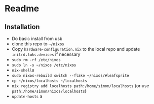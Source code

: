 # Readme

## Installation

 - Do basic install from usb
 - clone this repo to `~/nixos`
 - Copy `hardware-configuration.nix` to the local repo and update `initrd.luks.devices` if necessary
 - `sudo rm -rf /etc/nixos`
 - `sudo ln -s ~/nixos /etc/nixos`
 - `nix-shell`a
 - `sudo nixos-rebuild switch --flake ~/nixos/#leafsprite`
 - `cp ~/nixos/localhosts ~/localhosts`
 - `nix registry add localhosts path:/home/simon/localhosts` (or use `path:/home/simon/nixos/localhosts`)
 - `update-hosts`
a